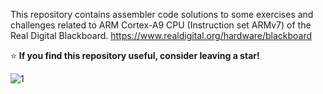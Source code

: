 This repository contains assembler code solutions to some exercises and challenges related to ARM Cortex-A9 CPU (Instruction set ARMv7) of the Real Digital Blackboard.
https://www.realdigital.org/hardware/blackboard

⭐ **If you find this repository useful, consider leaving a star!**  

![1](https://www.realdigital.org/img/d636294edf596a4a07a2eaadc87bd11f.png)
